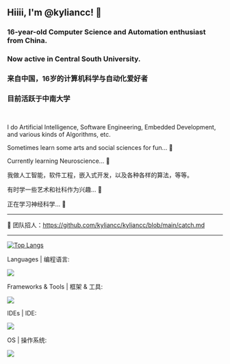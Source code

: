 ## Hiiii, I'm @kyliancc! 👋

### 16-year-old Computer Science and Automation enthusiast from China.

### Now active in Central South University.

### 来自中国，16岁的计算机科学与自动化爱好者

### 目前活跃于中南大学

<br>

I do Artificial Intelligence, Software Engineering, Embedded Development, and various kinds of Algorithms, etc.

Sometimes learn some arts and social sciences for fun... 🤫

Currently learning Neuroscience... 🧐

我做人工智能，软件工程，嵌入式开发，以及各种各样的算法，等等。

有时学一些艺术和社科作为兴趣... 🤫

正在学习神经科学... 🧐

---

🥳 团队招人：https://github.com/kyliancc/kyliancc/blob/main/catch.md

---

[![Top Langs](https://github-readme-stats.vercel.app/api/top-langs/?username=kyliancc&layout=compact)](https://github.com/anuraghazra/github-readme-stats)

Languages | 编程语言:

[![](https://skillicons.dev/icons?i=c,cpp,java,html,css,js,py)](https://skillicons.dev)

Frameworks & Tools | 框架 & 工具:

[![](https://skillicons.dev/icons?i=pytorch,qt,nodejs,vue,jquery,spring,fastapi,mysql)](https://skillicons.dev)

IDEs | IDE:

[![](https://skillicons.dev/icons?i=pycharm,clion,webstorm,idea,vscode)](https://skillicons.dev)

OS | 操作系统:

[![](https://skillicons.dev/icons?i=linux,windows)](https://skillicons.dev)

